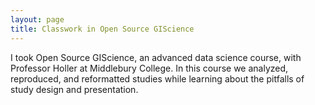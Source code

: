 ```yaml
---
layout: page
title: Classwork in Open Source GIScience
---
```


I took Open Source GIScience, an advanced data science course, with Professor Holler at Middlebury College.
In this course we analyzed, reproduced, and reformatted studies while learning about the pitfalls of study design and presentation.
